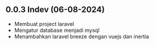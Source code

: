 ## 0.0.3 Indev (06-08-2024)

- Membuat project laravel
- Mengatur database menjadi mysql
- Menambahkan laravel breeze dengan vuejs dan inertia